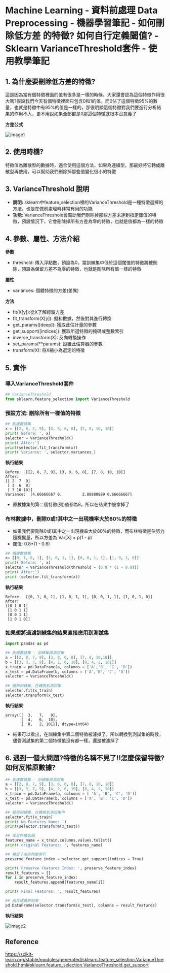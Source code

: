 # Machine Learning - 資料前處理 Data Preprocessing - 機器學習筆記 - 如何刪除低方差 的特徵? 如何自行定義閾值? - Sklearn VarianceThreshold套件 - 使用教學筆記







## 1. 為什麼要刪除低方差的特徵?



這是因為當有個特徵裡面的值有很多是一樣的時候，大家還會認為這個特徵作用很大嗎?假設我們今天有個特徵裡面只包含0和1的值，而0佔了這個特徵95%的數量，也就是特徵中有95%的值是一樣的，那很明顯這個特徵對我們要進行分析結果的作用不大，更不用說如果全部都是0那這個特徵就根本沒意義了

**方差公式**



![image1](images\image1.png)





## 2. 使用時機?



特徵值為離散型的數據時，適合使用這個方法，如果為連續型，那最好將它轉成離散型再使用，可以幫助我們刪除掉那些值變化很小的特徵





## 3. VarianceThreshold 說明



+ **說明:** sklearn中feature_selection裡的VarianceThreshold是一種特徵選擇的方法，也是在做前處理時非常有用的功能
+ **功能:** VarianceThreshold會幫助我們刪除掉那些方差未達到指定閾值的特徵，預設情況下，它會刪除掉所有方差為零的特徵，也就是值都為一樣的特徵





## 4. 參數、屬性、方法介紹





**參數**

+ threshold: 傳入浮點數，預設為0，當訓練集中低於這個閾值的特徵將被刪除，預設為保留方差不為零的特徵，也就是刪除所有值一樣的特徵


**屬性**

+ variances: 個體特徵的方差(差異)

**方法**

+ fit(X[y]):從X了解經驗方差
+ fit_transform(X[y]): 擬和數據，然後對其進行轉換
+ get_params([deep]): 獲取此估計量的參數
+ get_support([indices]): 獲取所選特徵的掩碼或整數索引
+ inverse_transform(X): 反向轉換操作
+ set_params(**params): 設置此估算器的參數
+ transform(X): 将X縮小為選定的特徵





## 5. 實作



### 導入VarianceThreshold套件
```Python
## VarianceThreshold
from sklearn.feature_selection import VarianceThreshold
```



### 預設方法: 刪除所有一樣值的特徵

```Python
## 創建數據集
x = [[2, 8, 7, 9], [3, 8, 6, 8], [7, 8, 10, 10]]
print('Before: ', x)
selector = VarianceThreshold()
print('After:')
print(selector.fit_transform(x))
print('Variance: ', selector.variances_)
```
**執行結果**

```
Before:  [[2, 8, 7, 9], [3, 8, 6, 8], [7, 8, 10, 10]]
After:
[[ 2  7  9]
 [ 3  6  8]
 [ 7 10 10]]
Variance:  [4.66666667 0.         2.88888889 0.66666667]
```






+ 原數據集的第二個特徵(列)值都為8，所以在结果中被拿掉了



### 布林數據中，刪除0或1其中之一出現機率大於80%的特徵

+ 如果我們要刪除0或1其中之一出現機率大於80%的特徵，而布林特徵是伯努力隨機變量，所以方差為 Var[X] = p(1 - p)
+ 閾值: 0.8*(1 - 0.8)
```Python
## 構建數據集
x= [[0, 1, 0, 1], [1, 0, 1, 1], [0, 0, 1, 1], [1, 0, 1, 0]]
print('Before: ', x)
selector = VarianceThreshold(threshold = (0.8 * (1 - 0.8)))
print('After:')
print (selector.fit_transform(x))
```
**執行結果**

```
Before:  [[0, 1, 0, 1], [1, 0, 1, 1], [0, 0, 1, 1], [1, 0, 1, 0]]
After:
[[0 1 0 1]
 [1 0 1 1]
 [0 0 1 1]
 [1 0 1 0]]
```





### 如果想將過濾訓練集的結果直接應用到測試集

```Python
import pandas as pd

## 創建數據集 - 訓練集與測試集
a = [[2, 8, 7, 9], [3, 8, 6, 8], [7, 8, 10,10]]
b = [[3, 3, 7, 9], [4, 2, 6, 10], [8, 4, 2, 101]]
x_train = pd.DataFrame(a, columns = ['A','B', 'C', 'D'])
x_test = pd.DataFrame(b, columns = ['A','B', 'C', 'D'])
selector = VarianceThreshold()                      
                    
## 擬和訓練集，在轉換到測試集
selector.fit(x_train)
selector.transform(x_test)
```
**執行結果**

```
array([[  3,   7,   9],
       [  4,   6,  10],
       [  8,   2, 101]], dtype=int64)
```

+ 結果可以看出，在訓練集中第二個特徵被濾掉了，所以轉換到測試集的時候，儘管測試集的第二個特徵值沒有都一樣，還是被濾掉了





## 6. 遇到一個大問題?特徵的名稱不見了!!怎麼保留特徵?如何反推原數據?


```Python
## 創建數據集 - 訓練集與測試集
a = [[2, 8, 7, 9], [3, 8, 6, 8], [7, 8, 10, 10]]
b = [[3, 3, 7, 9], [4, 2, 6, 10], [8, 4, 2, 10]]
x_train = pd.DataFrame(a, columns = [ 'A', 'B', 'C', 'D'])
x_test = pd.DataFrame(b, columns = ['A', 'B', 'C', 'D'])
selector = VarianceThreshold()

## 擬和訓練集，在轉換到測試集中
selector.fit(x_train)
print('No Features Name: ')
print(selector.transform(x_test))

## 保留特徵名稱
features_name = x_train.columns.values.tolist()
print('original Features: ', features_name)

## 被留下來的特徵索引
preserve_feature_index = selector.get_support(indices = True)

print('Preserve Features Index: ', preserve_feature_index)
result_features = []
for i in preserve_feature_index:
    result_features.append(features_name[i])

print('Final Features: ', result_features)

## 组合成最終結果
pd.DataFrame(selector.transform(x_test), columns = result_features)
```
**執行結果**

![image2](images\image2.PNG)









## Reference

https://scikit-learn.org/stable/modules/generated/sklearn.feature_selection.VarianceThreshold.html#sklearn.feature_selection.VarianceThreshold.get_support













